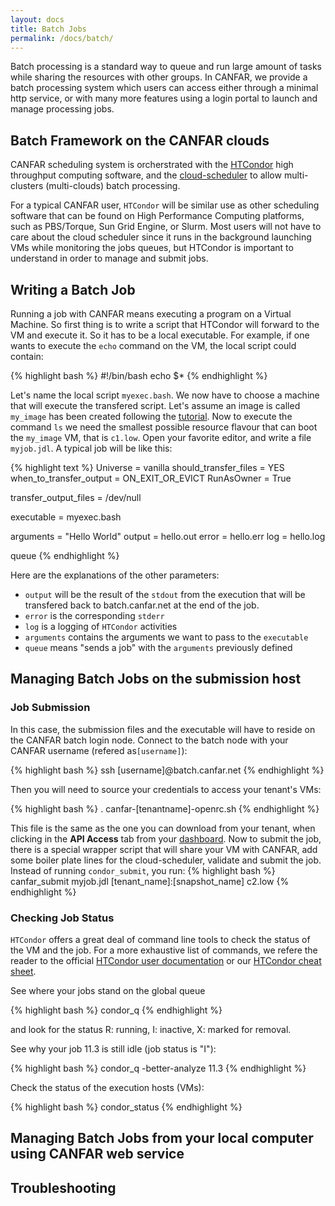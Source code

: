 ```yaml
---
layout: docs
title: Batch Jobs
permalink: /docs/batch/
---
```


Batch processing is a standard way to queue and run large amount of tasks while sharing the resources with other groups. In CANFAR, we provide a batch processing system which users can access either through a minimal http service, or with many more features using a login portal to launch and manage processing jobs.

## Batch Framework on the CANFAR clouds

CANFAR scheduling system is orcherstrated with the [HTCondor](http://www.htcondor.org) high throughput computing software, and the [cloud-scheduler](http://www.cloudscheduler.org) to allow multi-clusters (multi-clouds) batch processing.

For a typical CANFAR user, `HTCondor` will be similar use as other scheduling software that can be found on High Performance Computing platforms, such as PBS/Torque, Sun Grid Engine, or Slurm.
Most users will not have to care about the cloud scheduler since it runs in the background launching VMs while monitoring the jobs queues, but HTCondor is important to understand in order to manage and submit jobs.

## Writing a Batch Job 

Running a job with CANFAR means executing a program on a Virtual Machine. So first thing is to write a script that HTCondor will forward to the VM and execute it. So it has to be a local executable. For example, if one wants to execute the `echo` command on the VM, the local script could contain:

{% highlight bash %}
#!/bin/bash
echo $*
{% endhighlight %}

Let's name the local script `myexec.bash`. We now have to choose a machine that will execute the transfered script. Let's assume an image is called `my_image` has been created following the [tutorial]({{site.basepath}}/docs/tutorial). Now to execute the command `ls` we need the smallest possible resource flavour that can boot the `my_image` VM, that is `c1.low`. Open your favorite editor, and  write a file `myjob.jdl`. A typical job will be like this:

{% highlight text %}
Universe   = vanilla
should_transfer_files = YES
when_to_transfer_output = ON_EXIT_OR_EVICT
RunAsOwner = True

transfer_output_files = /dev/null

executable = myexec.bash

arguments = "Hello World"
output     = hello.out
error      = hello.err
log        = hello.log

queue
{% endhighlight %}

Here are the explanations of the other parameters:
- `output` will be the result of the `stdout` from the execution
that will be transfered back to batch.canfar.net at the end of the
job.
- `error` is the corresponding `stderr`
- `log` is a logging of `HTCondor` activities
- `arguments` contains the arguments we want to pass to the `executable`
- `queue` means "sends a job" with the `arguments` previously defined

## Managing Batch Jobs on the submission host

### Job Submission
In this case, the submission files and the executable will have to reside on the CANFAR batch login node. Connect to the batch node with your CANFAR username (refered as`[username]`):

{% highlight bash %}
ssh [username]@batch.canfar.net
{% endhighlight %}

Then you will need to source your credentials to access your tenant's VMs:

{% highlight bash %}
. canfar-[tenantname]-openrc.sh
{% endhighlight %}

This file is the same as the one you can download from your tenant, when clicking in the **API Access** tab from your [dashboard](https://west.cloud.computecanada.ca/dashboard/project/access_and_security/).
Now to submit the job, there is a special wrapper script that will share your VM with CANFAR, add some boiler plate lines for the cloud-scheduler, validate and submit the job. Instead of running `condor_submit`, you run:
{% highlight bash %}
canfar_submit myjob.jdl [tenant_name]:[snapshot_name] c2.low
{% endhighlight %}


### Checking Job Status
`HTCondor` offers a great deal of command line tools to check the status of the VM and the job.
For a more exhaustive list of commands, we refere the reader to the official [HTCondor user documentation](http://research.cs.wisc.edu/htcondor/manual/v8.2/2_Users_Manual.html)
or our [HTCondor cheat sheet]({{site.basepath}}/docs/vmacess]).

See where your jobs stand on the global queue

{% highlight bash %}
condor_q
{% endhighlight %}

and look for the status R: running, I: inactive, X: marked for removal.

See why your job 11.3 is still idle (job status is "I"):

{% highlight bash %}
condor_q -better-analyze 11.3 
{% endhighlight %}

Check the status of the execution hosts (VMs):

{% highlight bash %}
condor_status 
{% endhighlight %}

## Managing Batch Jobs from your local computer using CANFAR web service

## Troubleshooting

